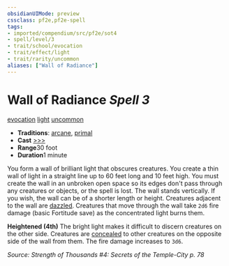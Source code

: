 ```yaml
---
obsidianUIMode: preview
cssclass: pf2e,pf2e-spell
tags:
- imported/compendium/src/pf2e/sot4
- spell/level/3
- trait/school/evocation
- trait/effect/light
- trait/rarity/uncommon
aliases: ["Wall of Radiance"]
---
```

# Wall of Radiance *Spell 3*   
[evocation](evocation.md)  [light](rules/traits/light.md)  [uncommon](uncommon.md)  

- **Traditions**: [arcane](arcane.md), [primal](primal.md)
- **Cast** [>>>](chapter-9-playing-the-game.md#Actions "Three-Action") 
- **Range**30 foot
- **Duration**1 minute

You form a wall of brilliant light that obscures creatures. You create a thin wall of light in a straight line up to 60 feet long and 10 feet high. You must create the wall in an unbroken open space so its edges don't pass through any creatures or objects, or the spell is lost. The wall stands vertically. If you wish, the wall can be of a shorter length or height. Creatures adjacent to the wall are [dazzled](conditions.md#Dazzled). Creatures that move through the wall take `2d6` fire damage (basic Fortitude save) as the concentrated light burns them.

**Heightened (4th)** The bright light makes it difficult to discern creatures on the other side. Creatures are [concealed](conditions.md#Concealed) to other creatures on the opposite side of the wall from them. The fire damage increases to `3d6`.

*Source: Strength of Thousands #4: Secrets of the Temple-City p. 78*